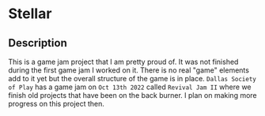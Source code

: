 # Stellar
## Description
This is a game jam project that I am pretty proud of. It was not finished during the first game jam I worked on it. There is no real "game" elements add to it yet but the overall structure of the game is in place. `Dallas Society of Play` has a game jam on `Oct 13th 2022` called `Revival Jam II` where we finish old projects that have been on the back burner. I plan on making more progress on this project then.
